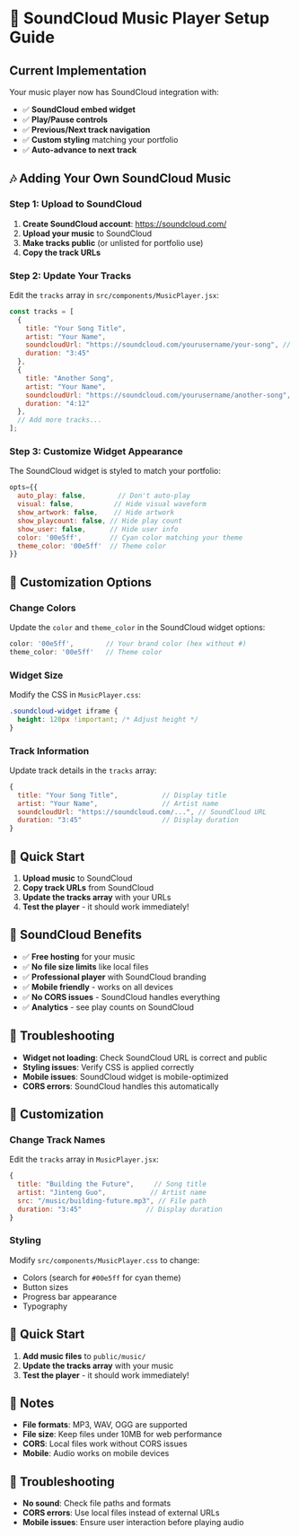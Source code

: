 # 🎵 SoundCloud Music Player Setup Guide

## Current Implementation
Your music player now has SoundCloud integration with:
- ✅ **SoundCloud embed widget**
- ✅ **Play/Pause controls**
- ✅ **Previous/Next track navigation**
- ✅ **Custom styling** matching your portfolio
- ✅ **Auto-advance to next track**

## 🎶 Adding Your Own SoundCloud Music

### Step 1: Upload to SoundCloud
1. **Create SoundCloud account**: https://soundcloud.com/
2. **Upload your music** to SoundCloud
3. **Make tracks public** (or unlisted for portfolio use)
4. **Copy the track URLs**

### Step 2: Update Your Tracks
Edit the `tracks` array in `src/components/MusicPlayer.jsx`:

```javascript
const tracks = [
  {
    title: "Your Song Title",
    artist: "Your Name",
    soundcloudUrl: "https://soundcloud.com/yourusername/your-song", // Your SoundCloud URL
    duration: "3:45"
  },
  {
    title: "Another Song",
    artist: "Your Name", 
    soundcloudUrl: "https://soundcloud.com/yourusername/another-song", // Your SoundCloud URL
    duration: "4:12"
  },
  // Add more tracks...
];
```

### Step 3: Customize Widget Appearance
The SoundCloud widget is styled to match your portfolio:

```javascript
opts={{
  auto_play: false,        // Don't auto-play
  visual: false,          // Hide visual waveform
  show_artwork: false,    // Hide artwork
  show_playcount: false, // Hide play count
  show_user: false,      // Hide user info
  color: '00e5ff',       // Cyan color matching your theme
  theme_color: '00e5ff'  // Theme color
}}
```

## 🎨 Customization Options

### Change Colors
Update the `color` and `theme_color` in the SoundCloud widget options:
```javascript
color: '00e5ff',        // Your brand color (hex without #)
theme_color: '00e5ff'   // Theme color
```

### Widget Size
Modify the CSS in `MusicPlayer.css`:
```css
.soundcloud-widget iframe {
  height: 120px !important; /* Adjust height */
}
```

### Track Information
Update track details in the `tracks` array:
```javascript
{
  title: "Your Song Title",           // Display title
  artist: "Your Name",                // Artist name
  soundcloudUrl: "https://soundcloud.com/...", // SoundCloud URL
  duration: "3:45"                    // Display duration
}
```

## 🚀 Quick Start
1. **Upload music** to SoundCloud
2. **Copy track URLs** from SoundCloud
3. **Update the tracks array** with your URLs
4. **Test the player** - it should work immediately!

## 📝 SoundCloud Benefits
- ✅ **Free hosting** for your music
- ✅ **No file size limits** like local files
- ✅ **Professional player** with SoundCloud branding
- ✅ **Mobile friendly** - works on all devices
- ✅ **No CORS issues** - SoundCloud handles everything
- ✅ **Analytics** - see play counts on SoundCloud

## 🔧 Troubleshooting
- **Widget not loading**: Check SoundCloud URL is correct and public
- **Styling issues**: Verify CSS is applied correctly
- **Mobile issues**: SoundCloud widget is mobile-optimized
- **CORS errors**: SoundCloud handles this automatically

## 🎨 Customization

### Change Track Names
Edit the `tracks` array in `MusicPlayer.jsx`:
```javascript
{
  title: "Building the Future",     // Song title
  artist: "Jinteng Guo",           // Artist name
  src: "/music/building-future.mp3", // File path
  duration: "3:45"                // Display duration
}
```

### Styling
Modify `src/components/MusicPlayer.css` to change:
- Colors (search for `#00e5ff` for cyan theme)
- Button sizes
- Progress bar appearance
- Typography

## 🚀 Quick Start
1. **Add music files** to `public/music/`
2. **Update the tracks array** with your music
3. **Test the player** - it should work immediately!

## 📝 Notes
- **File formats**: MP3, WAV, OGG are supported
- **File size**: Keep files under 10MB for web performance
- **CORS**: Local files work without CORS issues
- **Mobile**: Audio works on mobile devices

## 🔧 Troubleshooting
- **No sound**: Check file paths and formats
- **CORS errors**: Use local files instead of external URLs
- **Mobile issues**: Ensure user interaction before playing audio
